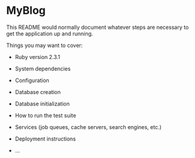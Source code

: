 # MyBlog

This README would normally document whatever steps are necessary to get the
application up and running.

Things you may want to cover:

* Ruby version
2.3.1

* System dependencies

* Configuration

* Database creation

* Database initialization

* How to run the test suite

* Services (job queues, cache servers, search engines, etc.)

* Deployment instructions

* ...
